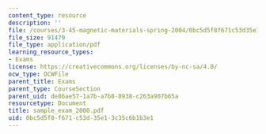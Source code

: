 ```yaml
---
content_type: resource
description: ''
file: /courses/3-45-magnetic-materials-spring-2004/0bc5d5f8f671c53d35e13c35c6b1b3e1_sample_exam_2000.pdf
file_size: 91479
file_type: application/pdf
learning_resource_types:
- Exams
license: https://creativecommons.org/licenses/by-nc-sa/4.0/
ocw_type: OCWFile
parent_title: Exams
parent_type: CourseSection
parent_uid: de86ae57-1a7b-a7b8-8938-c263a907b65a
resourcetype: Document
title: sample_exam_2000.pdf
uid: 0bc5d5f8-f671-c53d-35e1-3c35c6b1b3e1
---
```


